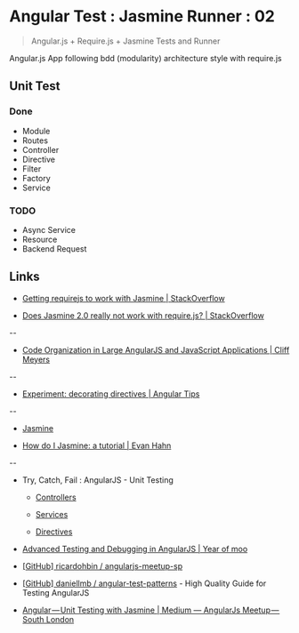 # Angular Test : Jasmine Runner : 02

> Angular.js + Require.js + Jasmine Tests and Runner

Angular.js App following bdd (modularity) architecture style with require.js

## Unit Test

### Done
  
* Module
* Routes
* Controller
* Directive
* Filter
* Factory
* Service

### TODO

* Async Service
* Resource
* Backend Request


## Links

* [Getting requirejs to work with Jasmine | StackOverflow](https://stackoverflow.com/questions/16423156/getting-requirejs-to-work-with-jasmine)

* [Does Jasmine 2.0 really not work with require.js? | StackOverflow](https://stackoverflow.com/questions/19240302/does-jasmine-2-0-really-not-work-with-require-js)

--

* [Code Organization in Large AngularJS and JavaScript Applications | Cliff Meyers](http://cliffmeyers.com/blog/2013/4/21/code-organization-angularjs-javascript)

--

* [Experiment: decorating directives | Angular Tips](http://angular-tips.com/blog/2013/09/experiment-decorating-directives/)

--

* [Jasmine](http://pivotal.github.io/jasmine/)

* [How do I Jasmine: a tutorial | Evan Hahn](http://evanhahn.com/how-do-i-jasmine/)

--

* Try, Catch, Fail : AngularJS - Unit Testing

  * [Controllers](http://www.benlesh.com/2013/05/angularjs-unit-testing-controllers.html)

  * [Services](http://www.benlesh.com/2013/06/angular-js-unit-testing-services.html)

  * [Directives](http://www.benlesh.com/2013/06/angular-js-unit-testing-directives.html)
  

* [Advanced Testing and Debugging in AngularJS | Year of moo](http://www.yearofmoo.com/2013/09/advanced-testing-and-debugging-in-angularjs.html)

* [[GitHub] ricardohbin / angularjs-meetup-sp](https://github.com/ricardohbin/angularjs-meetup-sp)

* [[GitHub] daniellmb / angular-test-patterns](https://github.com/daniellmb/angular-test-patterns) - High Quality Guide for Testing AngularJS

* [Angular — Unit Testing with Jasmine | Medium — AngularJs Meetup — South London](https://medium.com/angularjs-meetup-south-london/angular-unit-testing-with-jasmine-24795a44998e)

